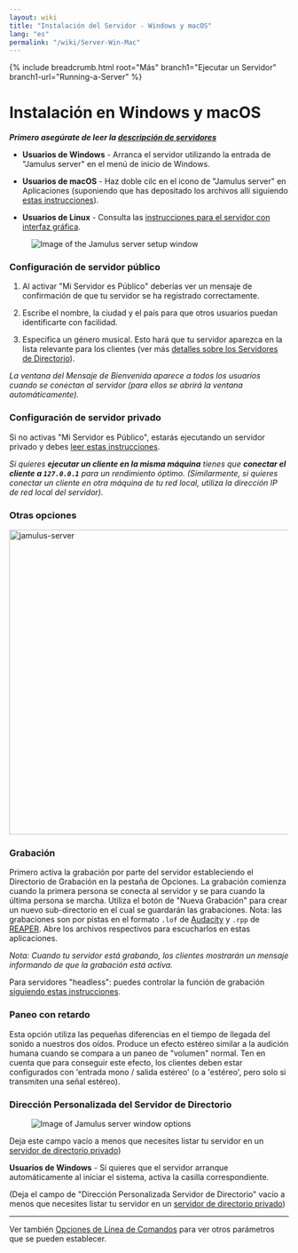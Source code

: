```yaml
---
layout: wiki
title: "Instalación del Servidor - Windows y macOS"
lang: "es"
permalink: "/wiki/Server-Win-Mac"
---
```


{% include breadcrumb.html root="Más" branch1="Ejecutar un Servidor" branch1-url="Running-a-Server" %}

# Instalación en Windows y macOS


**_Primero asegúrate de leer la [descripción de servidores](Running-a-Server)_**

* **Usuarios de Windows** - Arranca el servidor utilizando la entrada de "Jamulus server" en el menú de inicio de Windows.

* **Usuarios de macOS** - Haz doble cilc en el icono de "Jamulus server" en Aplicaciones (suponiendo que has depositado los archivos allí siguiendo [estas instrucciones](Installation-for-Macintosh)).

* **Usuarios de Linux** - Consulta las [instrucciones para el servidor con interfaz gráfica](Server-Linux#ejecutar-el-servidor-con-interfaz-grafica-en-un-pc-de-escritorio).

<figure><img src="{{site.url}}/assets/img/es-screenshots/server-window-setup.png" loading="lazy" alt="Image of the Jamulus server setup window"></figure>

### Configuración de servidor público

1. Al activar "Mi Servidor es Público" deberías ver un mensaje de confirmación de que tu servidor se ha registrado correctamente.

1. Escribe el nombre, la ciudad y el país para que otros usuarios puedan identificarte con facilidad.

1. Especifica un género musical. Esto hará que tu servidor aparezca en la lista relevante para los clientes (ver más [detalles sobre los Servidores de Directorio](Directory-Servers)).

_La ventana del Mensaje de Bienvenida aparece a todos los usuarios cuando se conectan al servidor (para ellos se abrirá la ventana automáticamente)._

### Configuración de servidor privado

Si no activas "Mi Servidor es Público", estarás ejecutando un servidor privado y debes [leer estas instrucciones](Running-a-Private-Server).

_Si quieres **ejecutar un cliente en la misma máquina** tienes que **conectar el cliente a `127.0.0.1`** para un rendimiento óptimo. (Similarmente, si quieres conectar un cliente en otra máquina de tu red local, utiliza la dirección IP de red local del servidor)._


### Otras opciones

<img width="549" alt="jamulus-server" src="https://user-images.githubusercontent.com/4561747/114275476-79e7e580-9a1a-11eb-8e6b-09d9f956c689.png">

### Grabación

Primero activa la grabación por parte del servidor estableciendo el Directorio de Grabación en la pestaña de Opciones. La grabación comienza cuando la primera persona se conecta al servidor y se para cuando la última persona se marcha. Utiliza el botón de "Nueva Grabación" para crear un nuevo sub-directorio en el cual se guardarán las grabaciones. Nota: las grabaciones son por pistas en el formato `.lof` de [Audacity](https://www.audacityteam.org/) y `.rpp` de [REAPER](https://en.wikipedia.org/wiki/REAPER). Abre los archivos respectivos para escucharlos en estas aplicaciones.

_Nota: Cuando tu servidor está grabando, los clientes mostrarán un mensaje informando de que la grabación está activa._

Para servidores "headless": puedes controlar la función de grabación [siguiendo estas instrucciones](Server-Linux#grabación).

### Paneo con retardo

Esta opción utiliza las pequeñas diferencias en el tiempo de llegada del sonido a nuestros dos oídos. Produce un efecto estéreo similar a la audición humana cuando se compara a un paneo de "volumen" normal. Ten en cuenta que para conseguir este efecto, los clientes deben estar configurados con 'entrada mono / salida estéreo' (o a 'estéreo', pero solo si transmiten una señal estéreo).

### Dirección Personalizada del Servidor de Directorio


<figure><img src="{{site.url}}/assets/img/es-screenshots/server-window-options.png" loading="lazy" alt="Image of Jamulus server window options"></figure>

Deja este campo vacío a menos que necesites listar tu servidor en un [servidor de directorio privado](Choosing-a-Server-Type#3-directorio))


**Usuarios de Windows** - Si quieres que el servidor arranque automáticamente al iniciar el sistema, activa la casilla correspondiente.

(Deja el campo de "Dirección Personalizada Servidor de Directorio" vacío a menos que necesites listar tu servidor en un [servidor de directorio privado](Choosing-a-Server-Type#3-directorio))


***

Ver también [Opciones de Línea de Comandos](Command-Line-Options) para ver otros parámetros que se pueden establecer.
